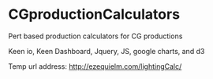 # CGproductionCalculators
Pert based production calculators for CG productions


Keen io, Keen Dashboard, Jquery, JS, google charts, and d3

Temp url address:
http://ezequielm.com/lightingCalc/
